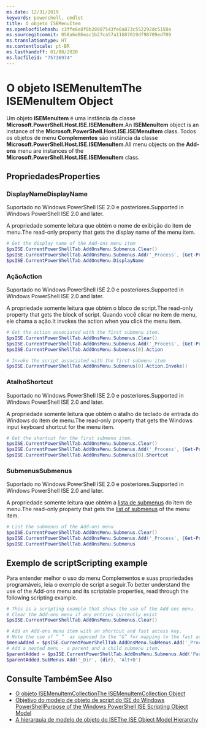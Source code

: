 ```yaml
---
ms.date: 12/31/2019
keywords: powershell, cmdlet
title: O objeto ISEMenuItem
ms.openlocfilehash: c3ffe6e8f0b28987543fe0a873c552292dc5158a
ms.sourcegitcommit: 058a6e86eac1b27ca57a11687019df98709ed709
ms.translationtype: HT
ms.contentlocale: pt-BR
ms.lasthandoff: 01/08/2020
ms.locfileid: "75736974"
---
```

# <a name="the-isemenuitem-object"></a><span data-ttu-id="7e485-103">O objeto ISEMenuItem</span><span class="sxs-lookup"><span data-stu-id="7e485-103">The ISEMenuItem Object</span></span>

<span data-ttu-id="7e485-104">Um objeto **ISEMenuItem** é uma instância da classe **Microsoft.PowerShell.Host.ISE.ISEMenuItem**.</span><span class="sxs-lookup"><span data-stu-id="7e485-104">An **ISEMenuItem** object is an instance of the **Microsoft.PowerShell.Host.ISE.ISEMenuItem** class.</span></span>
<span data-ttu-id="7e485-105">Todos os objetos de menu **Complementos** são instância da classe **Microsoft.PowerShell.Host.ISE.ISEMenuItem**.</span><span class="sxs-lookup"><span data-stu-id="7e485-105">All menu objects on the **Add-ons** menu are instances of the **Microsoft.PowerShell.Host.ISE.ISEMenuItem** class.</span></span>

## <a name="properties"></a><span data-ttu-id="7e485-106">Propriedades</span><span class="sxs-lookup"><span data-stu-id="7e485-106">Properties</span></span>

### <a name="displayname"></a><span data-ttu-id="7e485-107">DisplayName</span><span class="sxs-lookup"><span data-stu-id="7e485-107">DisplayName</span></span>

<span data-ttu-id="7e485-108">Suportado no Windows PowerShell ISE 2.0 e posteriores.</span><span class="sxs-lookup"><span data-stu-id="7e485-108">Supported in Windows PowerShell ISE 2.0 and later.</span></span>

<span data-ttu-id="7e485-109">A propriedade somente leitura que obtém o nome de exibição do item de menu.</span><span class="sxs-lookup"><span data-stu-id="7e485-109">The read-only property that gets the display name of the menu item.</span></span>

```powershell
# Get the display name of the Add-ons menu item
$psISE.CurrentPowerShellTab.AddOnsMenu.Submenus.Clear()
$psISE.CurrentPowerShellTab.AddOnsMenu.Submenus.Add('_Process', {Get-Process}, 'Alt+P')
$psISE.CurrentPowerShellTab.AddOnsMenu.DisplayName
```

### <a name="action"></a><span data-ttu-id="7e485-110">Ação</span><span class="sxs-lookup"><span data-stu-id="7e485-110">Action</span></span>

<span data-ttu-id="7e485-111">Suportado no Windows PowerShell ISE 2.0 e posteriores.</span><span class="sxs-lookup"><span data-stu-id="7e485-111">Supported in Windows PowerShell ISE 2.0 and later.</span></span>

<span data-ttu-id="7e485-112">A propriedade somente leitura que obtém o bloco de script.</span><span class="sxs-lookup"><span data-stu-id="7e485-112">The read-only property that gets the block of script.</span></span> <span data-ttu-id="7e485-113">Quando você clicar no item de menu, ele chama a ação.</span><span class="sxs-lookup"><span data-stu-id="7e485-113">It invokes the action when you click the menu item.</span></span>

```powershell
# Get the action associated with the first submenu item.
$psISE.CurrentPowerShellTab.AddOnsMenu.Submenus.Clear()
$psISE.CurrentPowerShellTab.AddOnsMenu.Submenus.Add('_Process', {Get-Process}, 'Alt+P')
$psISE.CurrentPowerShellTab.AddOnsMenu.Submenus[0].Action

# Invoke the script associated with the first submenu item
$psISE.CurrentPowerShellTab.AddOnsMenu.Submenus[0].Action.Invoke()
```

### <a name="shortcut"></a><span data-ttu-id="7e485-114">Atalho</span><span class="sxs-lookup"><span data-stu-id="7e485-114">Shortcut</span></span>

<span data-ttu-id="7e485-115">Suportado no Windows PowerShell ISE 2.0 e posteriores.</span><span class="sxs-lookup"><span data-stu-id="7e485-115">Supported in Windows PowerShell ISE 2.0 and later.</span></span>

<span data-ttu-id="7e485-116">A propriedade somente leitura que obtém o atalho de teclado de entrada do Windows do item de menu.</span><span class="sxs-lookup"><span data-stu-id="7e485-116">The read-only property that gets the Windows input keyboard shortcut for the menu item.</span></span>

```powershell
# Get the shortcut for the first submenu item.
$psISE.CurrentPowerShellTab.AddOnsMenu.Submenus.Clear()
$psISE.CurrentPowerShellTab.AddOnsMenu.Submenus.Add('_Process', {Get-Process}, 'Alt+P')
$psISE.CurrentPowerShellTab.AddOnsMenu.Submenus[0].Shortcut
```

### <a name="submenus"></a><span data-ttu-id="7e485-117">Submenus</span><span class="sxs-lookup"><span data-stu-id="7e485-117">Submenus</span></span>

<span data-ttu-id="7e485-118">Suportado no Windows PowerShell ISE 2.0 e posteriores.</span><span class="sxs-lookup"><span data-stu-id="7e485-118">Supported in Windows PowerShell ISE 2.0 and later.</span></span>

<span data-ttu-id="7e485-119">A propriedade somente leitura que obtém a [lista de submenus](The-ISEMenuItemCollection-Object.md) do item de menu.</span><span class="sxs-lookup"><span data-stu-id="7e485-119">The read-only property that gets the [list of submenus](The-ISEMenuItemCollection-Object.md) of the menu item.</span></span>

```powershell
# List the submenus of the Add-ons menu
$psISE.CurrentPowerShellTab.AddOnsMenu.Submenus.Clear()
$psISE.CurrentPowerShellTab.AddOnsMenu.Submenus.Add('_Process', {Get-Process}, 'Alt+P')
$psISE.CurrentPowerShellTab.AddOnsMenu.Submenus
```

## <a name="scripting-example"></a><span data-ttu-id="7e485-120">Exemplo de script</span><span class="sxs-lookup"><span data-stu-id="7e485-120">Scripting example</span></span>

<span data-ttu-id="7e485-121">Para entender melhor o uso do menu Complementos e suas propriedades programáveis, leia o exemplo de script a seguir.</span><span class="sxs-lookup"><span data-stu-id="7e485-121">To better understand the use of the Add-ons menu and its scriptable properties, read through the following scripting example.</span></span>

```powershell
# This is a scripting example that shows the use of the Add-ons menu.
# Clear the Add-ons menu if any entries currently exist
$psISE.CurrentPowerShellTab.AddOnsMenu.Submenus.Clear()

# Add an Add-ons menu item with an shortcut and fast access key.
# Note the use of “_”  as opposed to the “&” for mapping to the fast access key letter for the menu item.
$menuAdded = $psISE.CurrentPowerShellTab.AddOnsMenu.SubMenus.Add('_Process', {Get-Process}, 'Alt+P')
# Add a nested menu - a parent and a child submenu item.
$parentAdded = $psISE.CurrentPowerShellTab.AddOnsMenu.Submenus.Add('Parent', $null, $null)
$parentAdded.SubMenus.Add('_Dir', {dir}, 'Alt+D')
```

## <a name="see-also"></a><span data-ttu-id="7e485-122">Consulte Também</span><span class="sxs-lookup"><span data-stu-id="7e485-122">See Also</span></span>

- [<span data-ttu-id="7e485-123">O objeto ISEMenuItemCollection</span><span class="sxs-lookup"><span data-stu-id="7e485-123">The ISEMenuItemCollection Object</span></span>](The-ISEMenuItemCollection-Object.md)
- [<span data-ttu-id="7e485-124">Objetivo do modelo de objeto de script do ISE do Windows PowerShell</span><span class="sxs-lookup"><span data-stu-id="7e485-124">Purpose of the Windows PowerShell ISE Scripting Object Model</span></span>](Purpose-of-the-Windows-PowerShell-ISE-Scripting-Object-Model.md)
- [<span data-ttu-id="7e485-125">A hierarquia de modelo de objeto do ISE</span><span class="sxs-lookup"><span data-stu-id="7e485-125">The ISE Object Model Hierarchy</span></span>](The-ISE-Object-Model-Hierarchy.md)
